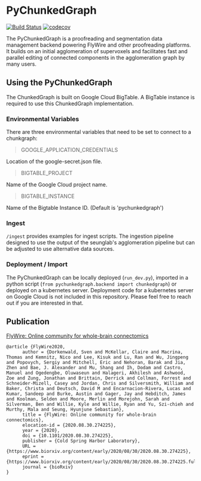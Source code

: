 # PyChunkedGraph


[![Build Status](https://travis-ci.org/seung-lab/PyChunkedGraph.svg?branch=master)](https://travis-ci.org/seung-lab/PyChunkedGraph)
[![codecov](https://codecov.io/gh/seung-lab/PyChunkedGraph/branch/master/graph/badge.svg)](https://codecov.io/gh/seung-lab/PyChunkedGraph)

The PyChunkedGraph is a proofreading and segmentation data management backend powering FlyWire and other proofreading platforms. It builds on an initial agglomeration of supervoxels and facilitates fast and parallel editing of connected components in the agglomeration graph by many users.

## Using the PyChunkedGraph

The ChunkedGraph is built on Google Cloud BigTable. A BigTable instance is required to use this ChunkedGraph implementation. 

### Environmental Variables
There are three environmental variables that need to be set
to connect to a chunkgraph:

> GOOGLE_APPLICATION_CREDENTIALS

Location of the google-secret.json file.

> BIGTABLE_PROJECT

Name of the Google Cloud project name.

> BIGTABLE_INSTANCE

Name of the Bigtable Instance ID. (Default is 'pychunkedgraph')
### Ingest 

`/ingest` provides examples for ingest scripts. The ingestion pipeline designed to use the output of the seunglab's agglomeration pipeline but can be adjusted to use alternative data sources. 

### Deployment / Import

The PyChunkedGraph can be locally deployed (`run_dev.py`), imported in a python script (`from pychunkedgraph.backend import chunkedgraph`) or deployed on a kubernetes server. Deployment code for a kubernetes server on Google Cloud is not included in this repository. Please feel free to reach out if you are interested in that. 

## Publication 

[FlyWire: Online community for whole-brain connectomics](https://www.biorxiv.org/content/10.1101/2020.08.30.274225v1)
```
@article {FlyWire2020,
  	  author = {Dorkenwald, Sven and McKellar, Claire and Macrina, Thomas and Kemnitz, Nico and Lee, Kisuk and Lu, Ran and Wu, Jingpeng and Popovych, Sergiy and Mitchell, Eric and Nehoran, Barak and Jia, Zhen and Bae, J. Alexander and Mu, Shang and Ih, Dodam and Castro, Manuel and Ogedengbe, Oluwaseun and Halageri, Akhilesh and Ashwood, Zoe and Zung, Jonathan and Brittain, Derrick and Collman, Forrest and Schneider-Mizell, Casey and Jordan, Chris and Silversmith, William and Baker, Christa and Deutsch, David M and Encarnacion-Rivera, Lucas and Kumar, Sandeep and Burke, Austin and Gager, Jay and Hebditch, James and Koolman, Selden and Moore, Merlin and Morejohn, Sarah and Silverman, Ben and Willie, Kyle and Willie, Ryan and Yu, Szi-chieh and Murthy, Mala and Seung, Hyunjune Sebastian},
	  title = {FlyWire: Online community for whole-brain connectomics},
	  elocation-id = {2020.08.30.274225},
	  year = {2020},
	  doi = {10.1101/2020.08.30.274225},
	  publisher = {Cold Spring Harbor Laboratory},
	  URL = {https://www.biorxiv.org/content/early/2020/08/30/2020.08.30.274225},
	  eprint = {https://www.biorxiv.org/content/early/2020/08/30/2020.08.30.274225.full.pdf},
	  journal = {bioRxiv}
}
```

